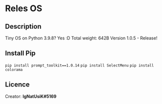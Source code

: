 # Reles OS

## Description
Tiny OS on Python 3.9.8? Yes :D
 Total weight: 642B
  Version 1.0.5 - Release!

## Install Pip
`pip install prompt_toolkit==1.0.14`
`pip install SelectMenu`
`pip install colorama`

## Licence
Creator: **IgNatUsiK#5169**
